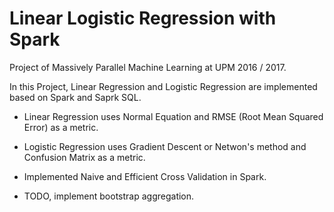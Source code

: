 # Linear Logistic Regression with Spark
Project of Massively Parallel Machine Learning at UPM 2016 / 2017.

In this Project, Linear Regression and Logistic Regression are implemented based on Spark and Saprk SQL.

* Linear Regression uses Normal Equation and RMSE (Root Mean Squared Error) as a metric.

* Logistic Regression uses Gradient Descent or Netwon's method and Confusion Matrix as a metric.

* Implemented Naive and Efficient Cross Validation in Spark.

* TODO, implement bootstrap aggregation.
